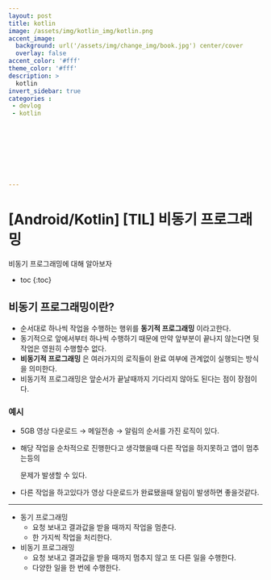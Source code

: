 ```yaml
---
layout: post
title: kotlin
image: /assets/img/kotlin_img/kotlin.png
accent_image: 
  background: url('/assets/img/change_img/book.jpg') center/cover
  overlay: false
accent_color: '#fff'
theme_color: '#fff'
description: >
  kotlin
invert_sidebar: true
categories :
 - devlog	
 - kotlin









---
```


# [Android/Kotlin] [TIL] 비동기 프로그래밍

비동기 프로그래밍에 대해 알아보자

* toc
{:toc}


## 비동기 프로그래밍이란?

- 순서대로 하나씩 작업을 수행하는 행위를 **동기적 프로그래밍** 이라고한다.
- 동기적으로 앞에서부터 하나씩 수행하기 때문에 만약 앞부분이 끝나지 않는다면 뒷작업은 영원히 수행할수 없다.
- **비동기적 프로그래밍** 은 여러가지의 로직들이 완료 여부에 관계없이 실행되는 방식을 의미한다.
- 비동기적 프로그래밍은 앞순서가 끝날때까지 기다리지 않아도 된다는 점이 장점이다.

### 예시

- 5GB 영상 다운로드 → 메일전송 → 알림의 순서를 가진 로직이 있다.

- 해당 작업을 순차적으로 진행한다고 생각했을때 다른 작업을 하지못하고 앱이 멈추는등의

  문제가 발생할 수 있다.

- 다른 작업을 하고있다가 영상 다운로드가 완료됐을때 알림이 발생하면 좋을것같다.

------

- 동기 프로그래밍
  - 요청 보내고 결과값을 받을 때까지 작업을 멈춘다.
  - 한 가지씩 작업을 처리한다.
- 비동기 프로그래밍
  - 요청 보내고 결과값을 받을 때까지 멈추지 않고 또 다른 일을 수행한다.
  - 다양한 일을 한 번에 수행한다.